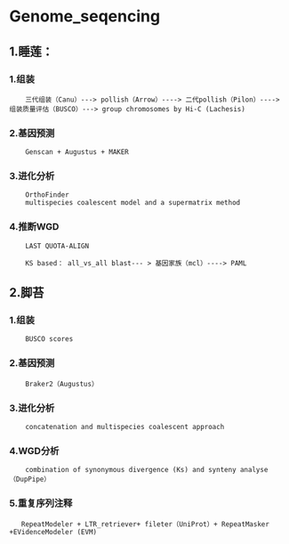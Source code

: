 # Genome_seqencing

## 1.睡莲：   

### 1.组装
        三代组装（Canu）---> pollish（Arrow）----> 二代pollish（Pilon）----> 组装质量评估（BUSCO）---> group chromosomes by Hi-C (Lachesis)
### 2.基因预测
        Genscan + Augustus + MAKER
### 3.进化分析
        OrthoFinder
        multispecies coalescent model and a supermatrix method
### 4.推断WGD
        LAST QUOTA-ALIGN
        
        KS based： all_vs_all blast--- > 基因家族（mcl）----> PAML
               
## 2.脚苔
### 1.组装
        BUSCO scores

### 2.基因预测
        Braker2（Augustus）
### 3.进化分析
        concatenation and multispecies coalescent approach
### 4.WGD分析
        combination of synonymous divergence (Ks) and synteny analyse （DupPipe）
### 5.重复序列注释
       RepeatModeler + LTR_retriever+ fileter（UniProt）+ RepeatMasker +EVidenceModeler (EVM)
       
       
